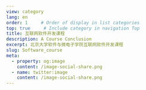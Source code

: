```yaml
---
view: category
lang: en
order: 1     # Order of display in list categories
top: true     # Include category in navigation Top
title: 互联网软件开发课程
description: A Course Conclusion
excerpt: 北京大学软件与微电子学院互联网软件开发课程
slug: Software_course
meta:
  - property: og:image
    content: /image-social-share.png
  - name: twitter:image
    content: /image-social-share.png
---
```

